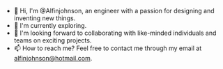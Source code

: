 - 👋 Hi, I'm @Alfinjohnson, an engineer with a passion for designing and inventing new things.
- 🌱 I'm currently exploring.
- 💞️ I'm looking forward to collaborating with like-minded individuals and teams on exciting projects.
- 📫 How to reach me? Feel free to contact me through my email at alfinjohnson@hotmail.com.
  
<!---
Alfinjohnson/Alfinjohnson is a ✨ special ✨ repository because its `README.md` (this file) appears on your GitHub profile.
You can click the Preview link to take a look at your changes.
--->
